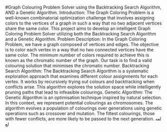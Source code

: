 #Graph Colouring Problem Solver using the Backtracking Search Algorithm, AND a
Genetic Algorithm. 
Introduction: The Graph Coloring Problem is a well-known combinatorial optimization challenge that involves
assigning colors to the vertices of a graph in such a way that no two adjacent vertices share the same color. This
project aims to develop an intelligent Graph Coloring Problem Solver utilizing both the Backtracking Search
Algorithm and a Genetic Algorithm.
Problem Description: In the Graph Coloring Problem, we have a graph composed of vertices and edges. The
objective is to color each vertex in a way that no two connected vertices have the same color. The minimum
number of colors required to achieve this is known as the chromatic number of the graph. Our task is to find a
valid colouring solution that minimises the chromatic number.
Backtracking Search Algorithm: The Backtracking Search Algorithm is a systematic exploration approach that
examines different colour assignments for each vertex. It works by recursively trying out colours and
backtracking when conflicts arise. This algorithm explores the solution space while intelligently pruning paths
that lead to infeasible colourings.
Genetic Algorithm: The Genetic Algorithm is an optimisation technique inspired by natural selection. In this
context, we represent potential colourings as chromosomes. The algorithm evolves a population of colourings
over generations using genetic operations such as crossover and mutation. The fittest colourings, those with
fewer conflicts, are more likely to be passed to the next generation.
لعه
لع
